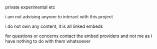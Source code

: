 private experimental etc

i am not advising anyone to interact with this project

i do not own any content, it is all linked embeds

for questions or concerns contact the embed providers and not me as i have nothing to do with them whatsoever
